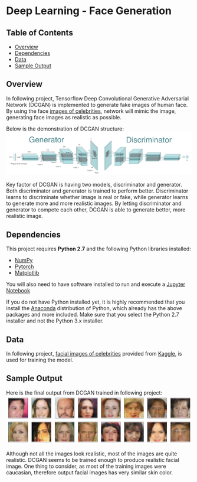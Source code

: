 # Deep Learning - Face Generation

## Table of Contents
- [Overview](#Overview)
- [Dependencies](#Dependencies)
- [Data](#Data)
- [Sample Output](#Sample-Output)

## Overview
In following project, Tensorflow Deep Convolutional Generative Adversarial Network (DCGAN) is implemented to generate fake images of human face. By using the face [images of celebrities](https://www.kaggle.com/greg115/celebrities-100k), network will mimic the image, generating face images as realistic as possible.  

Below is the demonstration of DCGAN structure:
![image](./images/model.png)

Key factor of DCGAN is having two models, discriminator and generator. Both discriminator and generator is trained to perform better. Discriminator learns to discriminate whether image is real or fake, while generator learns to generate more and more realistic images. By letting discriminator and generator to compete each other, DCGAN is able to generate better, more realistic image.

## Dependencies

This project requires **Python 2.7** and the following Python libraries installed:

- [NumPy](http://www.numpy.org/)
- [Pytorch](https://pytorch.org/)
- [Matplotlib](https://matplotlib.org/)


You will also need to have software installed to run and execute a [Jupyter Notebook](http://ipython.org/notebook.html)

If you do not have Python installed yet, it is highly recommended that you install the [Anaconda](http://continuum.io/downloads) distribution of Python, which already has the above packages and more included. Make sure that you select the Python 2.7 installer and not the Python 3.x installer.


## Data
In following project, [facial images of celebrities](https://www.kaggle.com/greg115/celebrities-100k) provided from [Kaggle](https://www.kaggle.com/), is used for training the model.

## Sample Output
Here is the final output from DCGAN trained in following project:
![image1](./images/result.png)

Although not all the images look realistic, most of the images are quite realistic. DCGAN seems to be trained enough to produce realistic facial image. One thing to consider, as most of the training images were caucasian, therefore output facial images has very similar skin color. 
